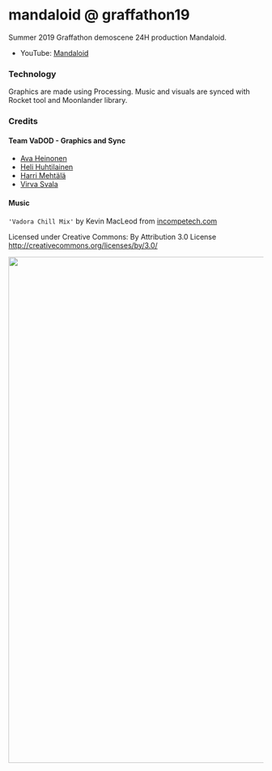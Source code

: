 # mandaloid @ graffathon19

Summer 2019 Graffathon demoscene 24H production Mandaloid.

- YouTube: [Mandaloid](https://youtu.be/SxgrOZ1aThY)

### Technology

Graphics are made using Processing. Music and visuals are synced with Rocket tool and Moonlander library.

### Credits
#### Team VaDOD - Graphics and Sync
- [Ava Heinonen](https://github.com/AVRH)
- [Heli Huhtilainen](https://github.com/apndx)
- [Harri Mehtälä](https://github.com/hajame)
- [Virva Svala](https://github.com/vsvala)

#### Music

`'Vadora Chill Mix'` by Kevin MacLeod from [incompetech.com](https://incompetech.com)

Licensed under Creative Commons: By Attribution 3.0 License http://creativecommons.org/licenses/by/3.0/

<img src="https://github.com/hajame/mandaloid/blob/master/data/mandaloid.png" width="1000">
